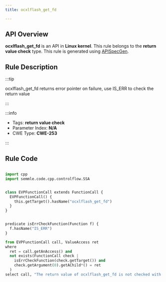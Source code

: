 ```yaml
---
title: ocxlflash_get_fd

---
```



## API Overview
**ocxlflash_get_fd** is an API in **Linux kernel**. This rule belongs to the **return value check** type. This rule is generated using [APISpecGen](../../tools/APISpecGen).
## Rule Description

:::tip

ocxlflash_get_fd returns error pointer on failure, use IS_ERR to check the return value

:::

:::info

- Tags: **return value check**
- Parameter Index: **N/A**
- CWE Type: **CWE-253**

:::

## Rule Code
```python

import cpp
import semmle.code.cpp.controlflow.SSA


class EVPFunctionCall extends FunctionCall {
  EVPFunctionCall() {
    this.getTarget().hasName("ocxlflash_get_fd")
  }
}


predicate isErrCheckFunction(Function f) {
  f.hasName("IS_ERR") 
}

from EVPFunctionCall call, ValueAccess ret
where
  ret = call.getAnAccess() and
  not exists(FunctionCall check |
    isErrCheckFunction(check.getTarget()) and
    check.getArgument(0).getAChild*() = ret
  )
select call, "The return value of ocxlflash_get_fd is not checked with IS_ERR."
    
```